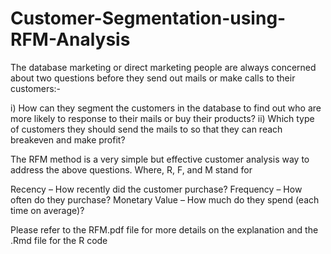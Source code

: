 # Customer-Segmentation-using-RFM-Analysis

The database marketing or direct marketing people are always concerned about two questions before they send out mails or 
make calls to their customers:-

i) How can they segment the customers in the database to find out who are more likely to response to their mails or buy their products?
ii) Which type of customers they should send the mails to so that they can reach breakeven and make profit?

The RFM method is a very simple but effective customer analysis way to address the above questions. 
Where, R, F, and M stand for

Recency – How recently did the customer purchase?
Frequency – How often do they purchase?
Monetary Value – How much do they spend (each time on average)?

Please refer to the RFM.pdf file for more details on the explanation and the .Rmd file for the R code
